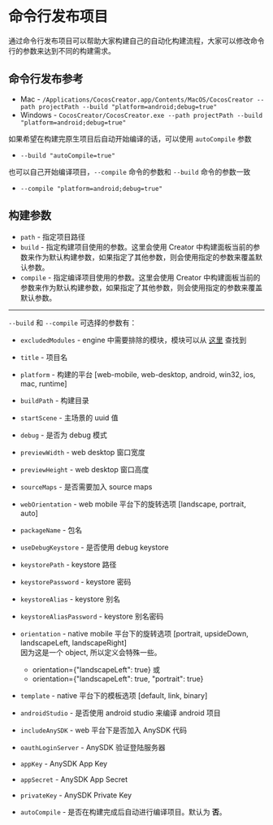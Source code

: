 # 命令行发布项目

通过命令行发布项目可以帮助大家构建自己的自动化构建流程，大家可以修改命令行的参数来达到不同的构建需求。

## 命令行发布参考
 - Mac - `/Applications/CocosCreator.app/Contents/MacOS/CocosCreator --path projectPath --build "platform=android;debug=true"`
 - Windows - `CocosCreator/CocosCreator.exe --path projectPath --build "platform=android;debug=true"`

如果希望在构建完原生项目后自动开始编译的话，可以使用 `autoCompile` 参数   
 - `--build "autoCompile=true"`

也可以自己开始编译项目，`--compile` 命令的参数和 `--build` 命令的参数一致   
 - `--compile "platform=android;debug=true"`

## 构建参数 
 - `path` - 指定项目路径
 - `build` - 指定构建项目使用的参数。这里会使用 Creator 中构建面板当前的参数来作为默认构建参数，如果指定了其他参数，则会使用指定的参数来覆盖默认参数。
 - `compile` - 指定编译项目使用的参数。这里会使用 Creator 中构建面板当前的参数来作为默认构建参数，如果指定了其他参数，则会使用指定的参数来覆盖默认参数。

---

 `--build` 和 `--compile` 可选择的参数有：

 - `excludedModules` - engine 中需要排除的模块，模块可以从 [这里](https://github.com/cocos-creator/engine/blob/master/modules.json) 查找到
 - `title` - 项目名
 - `platform` - 构建的平台 [web-mobile, web-desktop, android, win32, ios, mac, runtime]
 - `buildPath` - 构建目录
 - `startScene` - 主场景的 uuid 值
 - `debug` - 是否为 debug 模式
 - `previewWidth` - web desktop 窗口宽度
 - `previewHeight` - web desktop 窗口高度
 - `sourceMaps` - 是否需要加入 source maps
 - `webOrientation` - web mobile 平台下的旋转选项 [landscape, portrait, auto]
 
 - `packageName` - 包名
 - `useDebugKeystore` - 是否使用 debug keystore
 - `keystorePath` - keystore 路径
 - `keystorePassword` - keystore 密码
 - `keystoreAlias` - keystore 别名
 - `keystoreAliasPassword` - keystore 别名密码
 - `orientation` - native mobile 平台下的旋转选项 [portrait, upsideDown, landscapeLeft, landscapeRight]   
   因为这是一个 object, 所以定义会特殊一些。   
   - orientation={"landscapeLeft": true} 或   
   - orientation={"landscapeLeft": true, "portrait": true}
 - `template` - native 平台下的模板选项 [default, link, binary]
 - `androidStudio` - 是否使用 android studio 来编译 android 项目
 
 - `includeAnySDK` - web 平台下是否加入 AnySDK 代码
 - `oauthLoginServer` - AnySDK 验证登陆服务器
 - `appKey` - AnySDK App Key
 - `appSecret` - AnySDK App Secret
 - `privateKey` - AnySDK Private Key

 - `autoCompile` - 是否在构建完成后自动进行编译项目。默认为 **否**。





